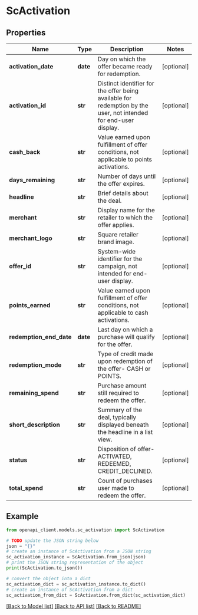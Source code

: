 # ScActivation


## Properties

Name | Type | Description | Notes
------------ | ------------- | ------------- | -------------
**activation_date** | **date** | Day on which the offer became ready for redemption. | [optional] 
**activation_id** | **str** | Distinct identifier for the offer being available for redemption by the user, not intended for end-user display. | [optional] 
**cash_back** | **str** | Value earned upon fulfillment of offer conditions, not applicable to points activations. | [optional] 
**days_remaining** | **str** | Number of days until the offer expires. | [optional] 
**headline** | **str** | Brief details about the deal. | [optional] 
**merchant** | **str** | Display name for the retailer to which the offer applies. | [optional] 
**merchant_logo** | **str** | Square retailer brand image. | [optional] 
**offer_id** | **str** | System-wide identifier for the campaign, not intended for end-user display. | [optional] 
**points_earned** | **str** | Value earned upon fulfillment of offer conditions, not applicable to cash activations. | [optional] 
**redemption_end_date** | **date** | Last day on which a purchase will qualify for the offer. | [optional] 
**redemption_mode** | **str** | Type of credit made upon redemption of the offer- CASH or POINTS. | [optional] 
**remaining_spend** | **str** | Purchase amount still required to redeem the offer. | [optional] 
**short_description** | **str** | Summary of the deal, typically displayed beneath the headline in a list view. | [optional] 
**status** | **str** | Disposition of offer- ACTIVATED, REDEEMED, CREDIT_DECLINED. | [optional] 
**total_spend** | **str** | Count of purchases user made to redeem the offer. | [optional] 

## Example

```python
from openapi_client.models.sc_activation import ScActivation

# TODO update the JSON string below
json = "{}"
# create an instance of ScActivation from a JSON string
sc_activation_instance = ScActivation.from_json(json)
# print the JSON string representation of the object
print(ScActivation.to_json())

# convert the object into a dict
sc_activation_dict = sc_activation_instance.to_dict()
# create an instance of ScActivation from a dict
sc_activation_from_dict = ScActivation.from_dict(sc_activation_dict)
```
[[Back to Model list]](../README.md#documentation-for-models) [[Back to API list]](../README.md#documentation-for-api-endpoints) [[Back to README]](../README.md)


